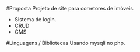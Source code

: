 #Proposta
Projeto de site para corretores de imóveis.
- Sistema de login.
- CRUD
- CMS

#Linguagens / Bibliotecas 
Usando mysqli no php.
